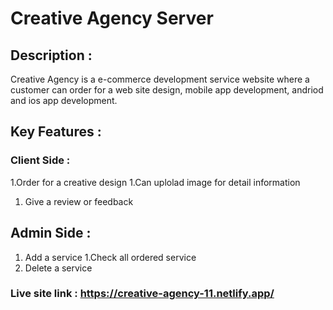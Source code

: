 

# Creative Agency Server
## Description :
Creative Agency is a e-commerce development service website where a customer can order for a web site design, mobile app development, andriod and ios app development.

## Key Features :
### Client Side :
1.Order for a creative design
1.Can uplolad image for detail information
1. Give a review or feedback
## Admin Side :
1. Add a service
1.Check all ordered service
1. Delete a service
### Live site link : https://creative-agency-11.netlify.app/
